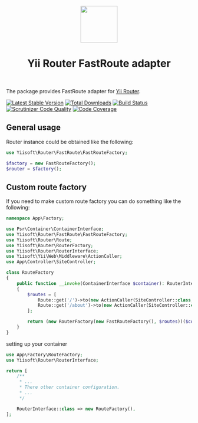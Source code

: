 <p align="center">
    <a href="https://github.com/yiisoft" target="_blank">
        <img src="https://avatars0.githubusercontent.com/u/993323" height="100px">
    </a>
    <h1 align="center">Yii Router FastRoute adapter</h1>
    <br>
</p>

The package provides FastRoute adapter for [Yii Router](https://github.com/yiisoft/router).

[![Latest Stable Version](https://poser.pugx.org/yiisoft/router-fastroute/v/stable.png)](https://packagist.org/packages/yiisoft/router-fastroute)
[![Total Downloads](https://poser.pugx.org/yiisoft/router-fastroute/downloads.png)](https://packagist.org/packages/yiisoft/router-fastroute)
[![Build Status](https://travis-ci.com/yiisoft/router-fastroute.svg?branch=master)](https://travis-ci.com/yiisoft/router-fastroute)
[![Scrutinizer Code Quality](https://scrutinizer-ci.com/g/yiisoft/router-fastroute/badges/quality-score.png?b=master)](https://scrutinizer-ci.com/g/yiisoft/router-fastroute/?branch=master)
[![Code Coverage](https://scrutinizer-ci.com/g/yiisoft/router-fastroute/badges/coverage.png?b=master)](https://scrutinizer-ci.com/g/yiisoft/router-fastroute/?branch=master)

## General usage

Router instance could be obtained like the following:

```php
use Yiisoft\Router\FastRoute\FastRouteFactory;

$factory = new FastRouteFactory();
$router = $factory();
```

## Custom route factory

If you need to make custom route factory you can do something like the following:

```php
namespace App\Factory;

use Psr\Container\ContainerInterface;
use Yiisoft\Router\FastRoute\FastRouteFactory;
use Yiisoft\Router\Route;
use Yiisoft\Router\RouterFactory;
use Yiisoft\Router\RouterInterface;
use Yiisoft\Yii\Web\Middleware\ActionCaller;
use App\Controller\SiteController;

class RouteFactory
{
    public function __invoke(ContainerInterface $container): RouterInterface
    {
        $routes = [
            Route::get('/')->to(new ActionCaller(SiteController::class, 'index', $container))->name('site/index'),
            Route::get('/about')->to(new ActionCaller(SiteController::class, 'about', $container))->name('site/about'),
        ];

        return (new RouterFactory(new FastRouteFactory(), $routes))($container);
    }
}
```

setting up your container

```php
use App\Factory\RouteFactory;
use Yiisoft\Router\RouterInterface;

return [
    /** 
     * ...
     * There other container configuration. 
     * ...
     */

    RouterInterface::class => new RouteFactory(),
];
```
